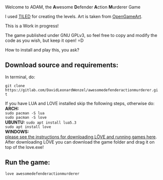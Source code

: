 Welcome to ADAM, the **A**wesome **D**efender **A**ction **M**urderer Game


I used [TILED](https://www.mapeditor.org/) for creating the levels. 
Art is taken from [OpenGameArt](https://opengameart.org/).

This is a Work in progress! 

The game published under GNU GPLv3, so feel free to copy and modify the code as you wish, but keep it open! =D


How to install and play this, you ask?


## Download source and requirements:
In terminal, do:  

`git clone https://gitlab.com/DavidLeonardWenzel/awesomedefenderactionmurderer.git`


If you have LUA and LOVE installed skip the following steps, otherwise do:    
**ARCH:**  
`sudo pacman -S lua`  
`sudo pacman -S love`  
**UBUNTU:** 
`sudo apt install lua5.3`   
`sudo apt install love`  
**WINDOWS:**  
[please see the instructions for downloading LÖVE and running games here](https://love2d.org/wiki/Getting_Started). 
After downloading LÖVE you can download the game folder and drag it on top of the love.exe!

## Run the game:  
`love awesomedefenderactionmurderer`

